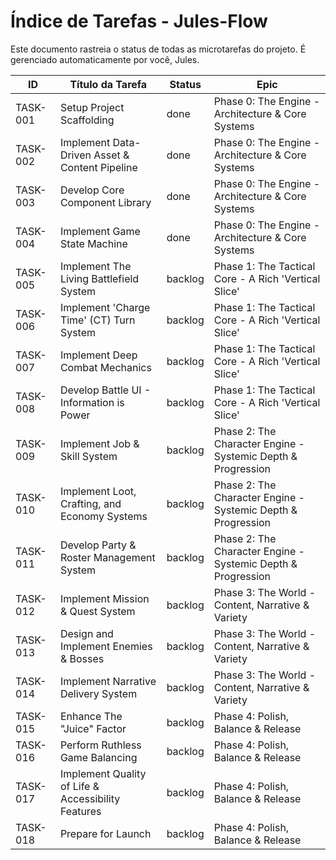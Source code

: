 # Índice de Tarefas - Jules-Flow

Este documento rastreia o status de todas as microtarefas do projeto. É gerenciado automaticamente por você, Jules.

| ID       | Título da Tarefa                               | Status   | Epic                                                |
|----------|------------------------------------------------|----------|-----------------------------------------------------|
| TASK-001 | Setup Project Scaffolding                      | done     | Phase 0: The Engine - Architecture & Core Systems |
| TASK-002 | Implement Data-Driven Asset & Content Pipeline | done     | Phase 0: The Engine - Architecture & Core Systems |
| TASK-003 | Develop Core Component Library                 | done     | Phase 0: The Engine - Architecture & Core Systems |
| TASK-004 | Implement Game State Machine                   | done     | Phase 0: The Engine - Architecture & Core Systems |
| TASK-005 | Implement The Living Battlefield System        | backlog  | Phase 1: The Tactical Core - A Rich 'Vertical Slice' |
| TASK-006 | Implement 'Charge Time' (CT) Turn System     | backlog  | Phase 1: The Tactical Core - A Rich 'Vertical Slice' |
| TASK-007 | Implement Deep Combat Mechanics                | backlog  | Phase 1: The Tactical Core - A Rich 'Vertical Slice' |
| TASK-008 | Develop Battle UI - Information is Power     | backlog  | Phase 1: The Tactical Core - A Rich 'Vertical Slice' |
| TASK-009 | Implement Job & Skill System                 | backlog  | Phase 2: The Character Engine - Systemic Depth & Progression |
| TASK-010 | Implement Loot, Crafting, and Economy Systems | backlog  | Phase 2: The Character Engine - Systemic Depth & Progression |
| TASK-011 | Develop Party & Roster Management System     | backlog  | Phase 2: The Character Engine - Systemic Depth & Progression |
| TASK-012 | Implement Mission & Quest System             | backlog  | Phase 3: The World - Content, Narrative & Variety |
| TASK-013 | Design and Implement Enemies & Bosses        | backlog  | Phase 3: The World - Content, Narrative & Variety |
| TASK-014 | Implement Narrative Delivery System          | backlog  | Phase 3: The World - Content, Narrative & Variety |
| TASK-015 | Enhance The "Juice" Factor                   | backlog  | Phase 4: Polish, Balance & Release |
| TASK-016 | Perform Ruthless Game Balancing              | backlog  | Phase 4: Polish, Balance & Release |
| TASK-017 | Implement Quality of Life & Accessibility Features | backlog  | Phase 4: Polish, Balance & Release |
| TASK-018 | Prepare for Launch                         | backlog  | Phase 4: Polish, Balance & Release |

